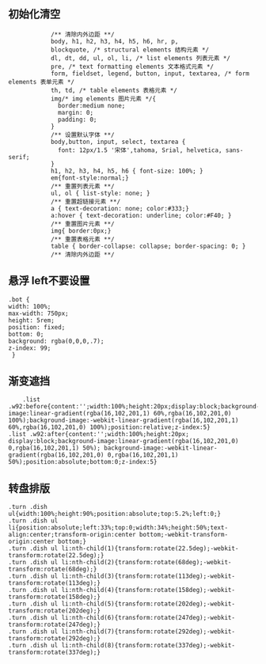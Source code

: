 ## 初始化清空
                /** 清除内外边距 **/
                body, h1, h2, h3, h4, h5, h6, hr, p,
                blockquote, /* structural elements 结构元素 */
                dl, dt, dd, ul, ol, li, /* list elements 列表元素 */
                pre, /* text formatting elements 文本格式元素 */
                form, fieldset, legend, button, input, textarea, /* form elements 表单元素 */
                th, td, /* table elements 表格元素 */
                img/* img elements 图片元素 */{
                  border:medium none;
                  margin: 0;
                  padding: 0;
                }
                /** 设置默认字体 **/
                body,button, input, select, textarea {
                  font: 12px/1.5 '宋体',tahoma, Srial, helvetica, sans-serif;
                }
                h1, h2, h3, h4, h5, h6 { font-size: 100%; }
                em{font-style:normal;}
                /** 重置列表元素 **/
                ul, ol { list-style: none; }
                /** 重置超链接元素 **/
                a { text-decoration: none; color:#333;}
                a:hover { text-decoration: underline; color:#F40; }
                /** 重置图片元素 **/
                img{ border:0px;}
                /** 重置表格元素 **/
                table { border-collapse: collapse; border-spacing: 0; }
                /** 清除内外边距 **/
## 悬浮 left不要设置
    .bot {
    width: 100%;
    max-width: 750px;
    height: 5rem;
    position: fixed;
    bottom: 0;
    background: rgba(0,0,0,.7);
    z-index: 99;
     }
     
## 渐变遮挡
        .list .w92:before{content:'';width:100%;height:20px;display:block;background-image:linear-gradient(rgba(16,102,201,1) 60%,rgba(16,102,201,0) 100%);background-image:-webkit-linear-gradient(rgba(16,102,201,1) 60%,rgba(16,102,201,0) 100%);position:relative;z-index:5}
    .list .w92:after{content:'';width:100%;height:20px; display:block;background-image:linear-gradient(rgba(16,102,201,0) 0,rgba(16,102,201,1) 50%); background-image:-webkit-linear-gradient(rgba(16,102,201,0) 0,rgba(16,102,201,1) 50%);position:absolute;bottom:0;z-index:5}
    
## 转盘排版
    .turn .dish ul{width:100%;height:90%;position:absolute;top:5.2%;left:0;}
    .turn .dish ul li{position:absolute;left:33%;top:0;width:34%;height:50%;text-align:center;transform-origin:center bottom;-webkit-transform-origin:center bottom;}    
    .turn .dish ul li:nth-child(1){transform:rotate(22.5deg);-webkit-transform:rotate(22.5deg);}
    .turn .dish ul li:nth-child(2){transform:rotate(68deg);-webkit-transform:rotate(68deg);}
    .turn .dish ul li:nth-child(3){transform:rotate(113deg);-webkit-transform:rotate(113deg);}
    .turn .dish ul li:nth-child(4){transform:rotate(158deg);-webkit-transform:rotate(158deg);}
    .turn .dish ul li:nth-child(5){transform:rotate(202deg);-webkit-transform:rotate(202deg);}
    .turn .dish ul li:nth-child(6){transform:rotate(247deg);-webkit-transform:rotate(247deg);}
    .turn .dish ul li:nth-child(7){transform:rotate(292deg);-webkit-transform:rotate(292deg);}
    .turn .dish ul li:nth-child(8){transform:rotate(337deg);-webkit-transform:rotate(337deg);}
    
